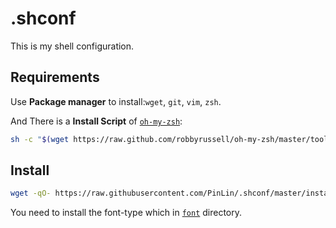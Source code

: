 # .shconf

This is my shell configuration.

## Requirements

Use **Package manager** to install:`wget`, `git`, `vim`, `zsh`.

And There is a **Install Script** of [`oh-my-zsh`](http://ohmyz.sh):

```sh
sh -c "$(wget https://raw.github.com/robbyrussell/oh-my-zsh/master/tools/install.sh -O -)"
```

## Install

```sh
wget -qO- https://raw.githubusercontent.com/PinLin/.shconf/master/install.sh | bash
```
You need to install the font-type which in [`font`](https://github.com/PinLin/.shconf/master/font) directory.